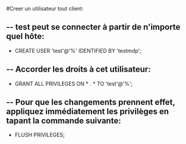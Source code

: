#Creer un utilisateur tout client:

## -- test peut se connecter à partir de n'importe quel hôte:
* CREATE USER 'test'@'%' IDENTIFIED BY 'testmdp';

## -- Accorder les droits à cet utilisateur:
* GRANT ALL PRIVILEGES ON * . * TO 'test'@'%';

## -- Pour que les changements prennent effet, appliquez immédiatement les privilèges en tapant la commande suivante:
* FLUSH PRIVILEGES;